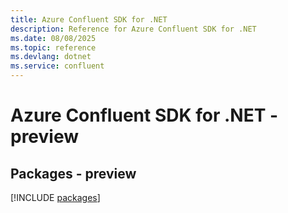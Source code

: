 ```yaml
---
title: Azure Confluent SDK for .NET
description: Reference for Azure Confluent SDK for .NET
ms.date: 08/08/2025
ms.topic: reference
ms.devlang: dotnet
ms.service: confluent
---
```

# Azure Confluent SDK for .NET - preview
## Packages - preview
[!INCLUDE [packages](confluent-index.md)]